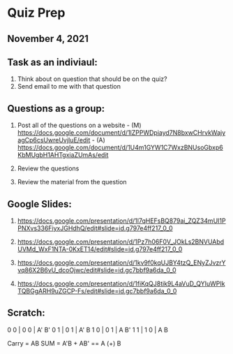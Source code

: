 # Quiz Prep
## November 4, 2021


## Task as an indiviaul:
  1. Think about on question that should be on the quiz?
  1. Send email to me with that question

## Questions as a group:
  1. Post all of the questions on a website
  	- (M) https://docs.google.com/document/d/1lZPPWDpiayd7N8bxwCHrvkWajyagCp6csUwreUvjIuE/edit
  	- (A) https://docs.google.com/document/d/1U4m1GYW1C7WxzBNUsoGbxp6KbMUgbH1AHTgxiaZUmAs/edit

  1. Review the questions
  1. Review the material from the question

## Google Slides:
  1. https://docs.google.com/presentation/d/1l7qHEFsBQ879ai_ZQZ34mUI1PPNXvs336FiyxJGHdhQ/edit#slide=id.g797e4ff217_0_0
  
  1. https://docs.google.com/presentation/d/1Pz7h06F0V_JOkLs2BNVUAbdUVMd_WxF1NTA-0KxET14/edit#slide=id.g797e4ff217_0_0

  1. https://docs.google.com/presentation/d/1kv9f0kqUJBY4tzQ_ENyZJvzrYvq86X2B6vU_dcoOjwc/edit#slide=id.gc7bbf9a6da_0_0

  1. https://docs.google.com/presentation/d/1fiKqQJ8tik9L4aVuD_QYIuWPIkTQBGgARH9uZGCP-Fs/edit#slide=id.gc7bbf9a6da_0_0


## Scratch: 
   0  0  |   0   0  | A' B'
   0  1  |   0   1  | A' B
   1  0  |   0   1  | A  B'
   1  1  |   1   0  | A  B

   Carry = AB
   SUM   = A'B + AB'  == A (+) B


